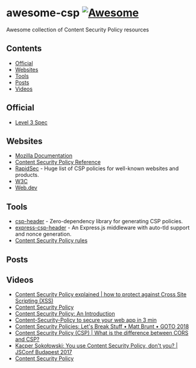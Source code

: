 # awesome-csp [![Awesome](https://awesome.re/badge.svg)](https://github.com/sindresorhus/awesome)
Awesome collection of Content Security Policy resources

## Contents
- [Official](#official)
- [Websites](#websites)
- [Tools](#tools)
- [Posts](#posts)
- [Videos](#videos)


## Official
- [Level 3 Spec](https://www.w3.org/TR/CSP3/)

## Websites
- [Mozilla Documentation](https://developer.mozilla.org/en-US/docs/Web/HTTP/CSP) 
- [Content Security Policy Reference](https://content-security-policy.com/)
- [RapidSec](https://rapidsec.com/csp-packages/) - Huge list of CSP policies for well-known websites and products.
- [W3C](https://w3c.github.io/webappsec-csp/)
- [Web.dev](https://web.dev/csp/)

## Tools
- [csp-header](https://github.com/frux/csp/tree/master/packages/csp-header#readme) - Zero-dependency library for generating CSP policies. 
- [express-csp-header](https://github.com/frux/csp/tree/master/packages/express-csp-header#readme) - An Express.js middleware with auto-tld support and nonce generation.
- [Content Security Policy rules](https://github.com/jonashaag/content-security-policy-rules)

## Posts

## Videos
- [Content Security Policy explained | how to protect against Cross Site Scripting (XSS)](https://www.youtube.com/watch?v=txHc4zk6w3s)
- [Content Security Policy](https://www.youtube.com/watch?v=JbfNWg6JS4U)
- [Content Security Policy: An Introduction](https://www.youtube.com/watch?v=J90t0h0AP1U)
- [Content-Security-Policy to secure your web app in 3 min](https://www.youtube.com/watch?v=pBKB4wsQK48)
- [Content Security Policies: Let's Break Stuff • Matt Brunt • GOTO 2018](https://www.youtube.com/watch?v=mr230uotw-Y)
- [Content Security Policy (CSP) | What is the difference between CORS and CSP?](https://www.youtube.com/watch?v=ryYVW3-kGE0)
- [Kacper Sokołowski: You use Content Security Policy, don't you? | JSConf Budapest 2017](https://www.youtube.com/watch?v=IE9_sUgeTkU)
- [Content Security Policy](https://www.youtube.com/watch?v=pocsv39pNXA)
